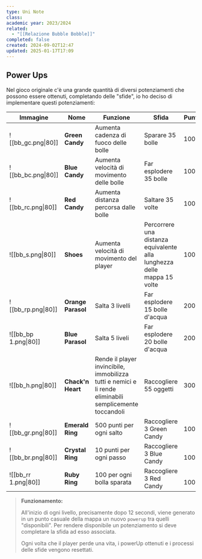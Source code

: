 ```yaml
---
type: Uni Note
class: 
academic year: 2023/2024
related:
  - "[[Relazione Bubble Bobble]]"
completed: false
created: 2024-09-02T12:47
updated: 2025-01-17T17:09
---
```

## Power Ups

Nel gioco originale c'è una grande quantità di diversi potenziamenti che possono essere ottenuti, completando delle "sfide", io ho deciso di implementare questi potenziamenti:

| Immagine             | Nome               | Funzione                                                                                                | Sfida                                                                   | Punti    |
| -------------------- | ------------------ | ------------------------------------------------------------------------------------------------------- | ----------------------------------------------------------------------- | -------- |
| ![[bb_gc.png\|80]]   | **Green Candy**    | Aumenta cadenza di fuoco delle bolle                                                                    | Sparare 35 bolle                                                        | 100      |
| ![[bb_bc.png\|80]]   | **Blue Candy**     | Aumenta velocità di movimento delle bolle                                                               | Far esplodere 35 bolle                                                  | 100      |
| ![[bb_rc.png\|80]]   | **Red Candy**      | Aumenta distanza percorsa dalle bolle                                                                   | Saltare 35 volte                                                        | 100      |
| ![[bb_s.png\|80]]    | **Shoes**          | Aumenta velocità di movimento del player                                                                | Percorrere una distanza equivalente alla lunghezza delle mappa 15 volte | 100      |
| ![[bb_rp.png\|80]]   | **Orange Parasol** | Salta 3 livelli                                                                                         | Far esplodere 15 bolle d'acqua                                          | 200      |
| ![[bb_bp 1.png\|80]] | **Blue Parasol**   | Salta 5 liveli                                                                                          | Far esplodere 20 bolle d'acqua                                          | 200      |
| ![[bb_h.png\|80]]    | **Chack'n Heart**  | Rende il player invincibile, immobilizza tutti e nemici e li rende eliminabili semplicemente toccandoli | Raccogliere 55 oggetti                                                  | 3000     |
| ![[bb_gr.png\|80]]   | **Emerald Ring**   | 500 punti per ogni salto                                                                                | Raccogliere 3  Green Candy                                              | 1000     |
| ![[bb_br.png\|80]]   | **Crystal Ring**   | 10 punti per ogni passo                                                                                 | Raccogliere 3 Blue Candy                                                | <br>1000 |
| ![[bb_rr 1.png\|80]] | **Ruby Ring**      | 100 per ogni bolla sparata                                                                              | Raccogliere 3 Red Candy                                                 | <br>1000 |

>**Funzionamento:**
>
>All'inizio di ogni livello, precisamente dopo 12 secondi, viene generato in un punto casuale della mappa un nuovo `powerup` tra quelli "disponibili". Per rendere disponibile un potenziamento si deve completare la sfida ad esso associata.
>
>Ogni volta che il player perde una vita, i powerUp ottenuti e i processi delle sfide vengono resettati.


